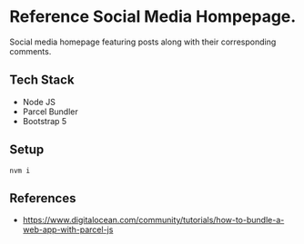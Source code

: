 # Reference Social Media Hompepage.
Social media homepage featuring posts along with their corresponding comments.

## Tech Stack
 - Node JS
 - Parcel Bundler
 - Bootstrap 5

## Setup
~~~ 
nvm i
~~~

## References
- https://www.digitalocean.com/community/tutorials/how-to-bundle-a-web-app-with-parcel-js






